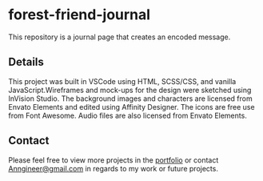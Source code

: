 # forest-friend-journal

This repository is a journal page that creates an encoded message.

## Details

This project was built in VSCode using HTML, SCSS/CSS, and vanilla JavaScript.Wireframes and mock-ups for the design were sketched using InVision Studio. The background images and characters are licensed from Envato Elements and edited using Affinity Designer. The icons are free use from Font Awesome. Audio files are also licensed from Envato Elements.

## Contact

Please feel free to view more projects in the [portfolio](https://anngineer.com/) or contact Anngineer@gmail.com in regards to my work or future projects.
